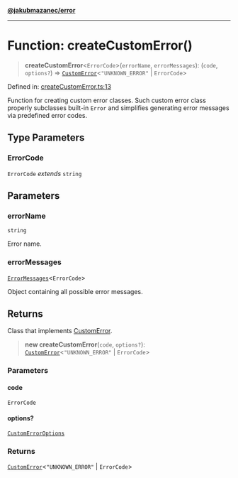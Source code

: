 [**@jakubmazanec/error**](../README.md)

---

# Function: createCustomError()

> **createCustomError**\<`ErrorCode`\>(`errorName`, `errorMessages`): (`code`, `options?`) =>
> [`CustomError`](../type-aliases/CustomError.md)\<`"UNKNOWN_ERROR"` \| `ErrorCode`\>

Defined in:
[createCustomError.ts:13](https://github.com/jakubmazanec/tools/blob/acfa246dbb1035f65efb7fa114167a3cbefca108/packages/error/source/createCustomError.ts#L13)

Function for creating custom error classes. Such custom error class properly subclasses built-in
`Error` and simplifies generating error messages via predefined error codes.

## Type Parameters

### ErrorCode

`ErrorCode` _extends_ `string`

## Parameters

### errorName

`string`

Error name.

### errorMessages

[`ErrorMessages`](../type-aliases/ErrorMessages.md)\<`ErrorCode`\>

Object containing all possible error messages.

## Returns

Class that implements [CustomError](../type-aliases/CustomError.md).

> **new createCustomError**(`code`, `options?`):
> [`CustomError`](../type-aliases/CustomError.md)\<`"UNKNOWN_ERROR"` \| `ErrorCode`\>

### Parameters

#### code

`ErrorCode`

#### options?

[`CustomErrorOptions`](../type-aliases/CustomErrorOptions.md)

### Returns

[`CustomError`](../type-aliases/CustomError.md)\<`"UNKNOWN_ERROR"` \| `ErrorCode`\>
